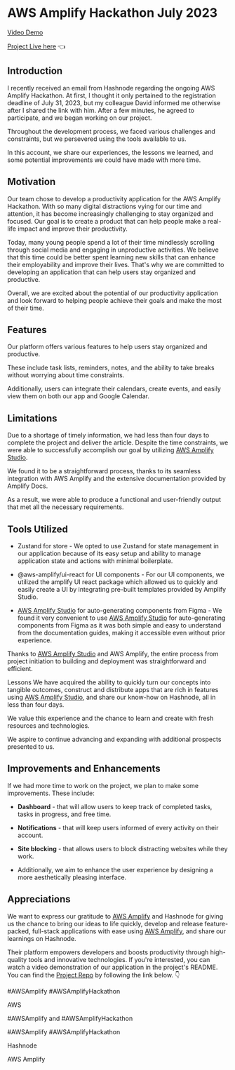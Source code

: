 # AWS Amplify Hackathon July 2023

[Video Demo](<../../../Desktop/Screen Recording 2023-08-01 at 2.13.36 AM.mov>)

[Project Live here](https://main.dhnlob3crv62l.amplifyapp.com/) 👈
## Introduction

I recently received an email from Hashnode regarding the ongoing AWS Amplify Hackathon. At first, I thought it only pertained to the registration deadline of July 31, 2023, but my colleague David informed me otherwise after I shared the link with him. After a few minutes, he agreed to participate, and we began working on our project.

Throughout the development process, we faced various challenges and constraints, but we persevered using the tools available to us.

In this account, we share our experiences, the lessons we learned, and some potential improvements we could have made with more time.

## Motivation

Our team chose to develop a productivity application for the AWS Amplify Hackathon. With so many digital distractions vying for our time and attention, it has become increasingly challenging to stay organized and focused. Our goal is to create a product that can help people make a real-life impact and improve their productivity.

Today, many young people spend a lot of their time mindlessly scrolling through social media and engaging in unproductive activities. We believe that this time could be better spent learning new skills that can enhance their employability and improve their lives. That's why we are committed to developing an application that can help users stay organized and productive.

Overall, we are excited about the potential of our productivity application and look forward to helping people achieve their goals and make the most of their time.

## Features

Our platform offers various features to help users stay organized and productive.

These include task lists, reminders, notes, and the ability to take breaks without worrying about time constraints.

Additionally, users can integrate their calendars, create events, and easily view them on both our app and Google Calendar.

## Limitations

Due to a shortage of timely information, we had less than four days to complete the project and deliver the article.
Despite the time constraints, we were able to successfully accomplish our goal by utilizing [AWS Amplify Studio](https://docs.amplify.aws/console/auth/authentication/).

We found it to be a straightforward process, thanks to its seamless integration with AWS Amplify and the extensive documentation provided by Amplify Docs.

As a result, we were able to produce a functional and user-friendly output that met all the necessary requirements.

## Tools Utilized

- Zustand for store - We opted to use Zustand for state management in our application because of its easy setup and ability to manage application state and actions with minimal boilerplate.

- @aws-amplify/ui-react for UI components - For our UI components, we utilized the amplify UI react package which allowed us to quickly and easily create a UI by integrating pre-built templates provided by Amplify Studio.

- [AWS Amplify Studio](https://docs.amplify.aws/console/auth/authentication/) for auto-generating components from Figma - We found it very convenient to use [AWS Amplify Studio](https://docs.amplify.aws/console/auth/authentication/) for auto-generating components from Figma as it was both simple and easy to understand from the documentation guides, making it accessible even without prior experience.

Thanks to [AWS Amplify Studio](https://docs.amplify.aws/console/auth/authentication/) and AWS Amplify, the entire process from project initiation to building and deployment was straightforward and efficient.

Lessons
We have acquired the ability to quickly turn our concepts into tangible outcomes, construct and distribute apps that are rich in features using [AWS Amplify Studio](https://docs.amplify.aws/console/auth/authentication/), and share our know-how on Hashnode, all in less than four days.

We value this experience and the chance to learn and create with fresh resources and technologies.

We aspire to continue advancing and expanding with additional prospects presented to us.

## Improvements and Enhancements

If we had more time to work on the project, we plan to make some improvements. These include:

- **Dashboard** - that will allow users to keep track of completed tasks, tasks in progress, and free time.

- **Notifications** - that will keep users informed of every activity on their account.

- **Site blocking** - that allows users to block distracting websites while they work.

- Additionally, we aim to enhance the user experience by designing a more aesthetically pleasing interface.

## Appreciations

We want to express our gratitude to [AWS Amplify](https://aws.amazon.com/pm/amplify/?sc_channel=el&trk=bc603709-686b-4e27-b79f-07e5de3686ec) and Hashnode for giving us the chance to bring our ideas to life quickly, develop and release feature-packed, full-stack applications with ease using [AWS Amplify](https://aws.amazon.com/pm/amplify/?sc_channel=el&trk=bc603709-686b-4e27-b79f-07e5de3686ec), and share our learnings on Hashnode.

Their platform empowers developers and boosts productivity through high-quality tools and innovative technologies. If you're interested, you can watch a video demonstration of our application in the project's README. You can find the [Project Repo](https://github.com/thatjsprof/amplify-hackathon) by following the link below. 👇



#AWSAmplify #AWSAmplifyHackathon

AWS

#AWSAmplify and #AWSAmplifyHackathon

#AWSAmplify #AWSAmplifyHackathon

Hashnode

AWS Amplify
